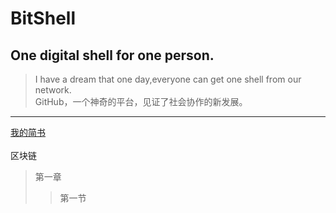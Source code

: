 # BitShell
One digital shell for one person.
----

> I have a dream that one day,everyone can get one shell from our network.    
GitHub，一个神奇的平台，见证了社会协作的新发展。  
-----  

[我的简书](https://www.jianshu.com/u/040f4c259a10)<br><br>
区块链
>第一章
>>第一节
